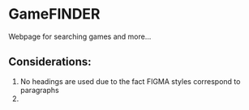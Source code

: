 # GameFINDER

Webpage for searching games and more...


## Considerations:

1) No headings are used due to the fact FIGMA styles correspond to paragraphs
2) 
